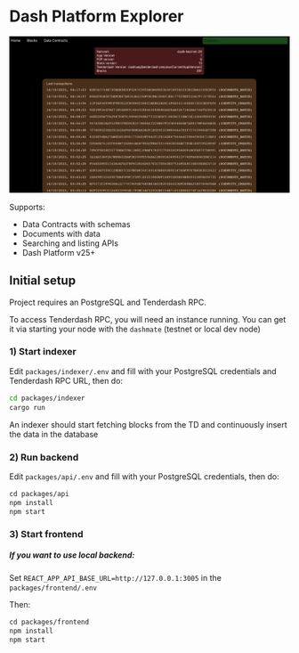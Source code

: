 # Dash Platform Explorer

![image](assets/screenshot.png)

Supports:

* Data Contracts with schemas
* Documents with data
* Searching and listing APIs
* Dash Platform v25+

## Initial setup

Project requires an PostgreSQL and Tenderdash RPC.

To access Tenderdash RPC, you will need an instance running.
You can get it via starting your node with the `dashmate` (testnet or local dev node)

### 1) Start indexer

Edit `packages/indexer/.env` and fill with your PostgreSQL credentials and Tenderdash RPC URL, then do:

```bash
cd packages/indexer
cargo run
```

An indexer should start fetching blocks from the TD and continuously insert the data in the database

### 2) Run backend

Edit `packages/api/.env` and fill with your PostgreSQL credentials, then do:

```
cd packages/api
npm install
npm start
```

### 3) Start frontend

##### If you want to use local backend:

Set `REACT_APP_API_BASE_URL=http://127.0.0.1:3005` in the `packages/frontend/.env`

Then:
```
cd packages/frontend
npm install
npm start
```
